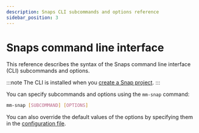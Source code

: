 ```yaml
---
description: Snaps CLI subcommands and options reference
sidebar_position: 3
---
```


# Snaps command line interface

This reference describes the syntax of the Snaps command line interface (CLI) subcommands and options.

:::note
The CLI is installed when you [create a Snap project](../../get-started/quickstart.md).
:::

You can specify subcommands and options using the `mm-snap` command:

```bash
mm-snap [SUBCOMMAND] [OPTIONS]
```

You can also override the default values of the options by specifying them in the
[configuration file](../../concepts/anatomy.md#configuration-file).